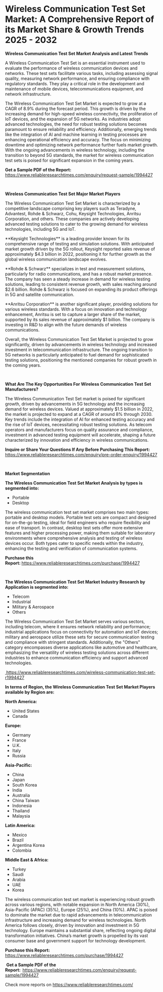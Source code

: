 <p><h1>Wireless Communication Test Set Market: A Comprehensive Report of its Market Share & Growth Trends 2025 - 2032</h1></p><p><strong>Wireless Communication Test Set Market Analysis and Latest Trends</strong></p>
<p><p>A Wireless Communication Test Set is an essential instrument used to evaluate the performance of wireless communication devices and networks. These test sets facilitate various tasks, including assessing signal quality, measuring network performance, and ensuring compliance with regulatory standards. They play a critical role in the development and maintenance of mobile devices, telecommunications equipment, and network infrastructure.</p><p>The Wireless Communication Test Set Market is expected to grow at a CAGR of 8.9% during the forecast period. This growth is driven by the increasing demand for high-speed wireless connectivity, the proliferation of IoT devices, and the expansion of 5G networks. As industries adopt advanced technologies, the need for robust testing solutions becomes paramount to ensure reliability and efficiency. Additionally, emerging trends like the integration of AI and machine learning in testing processes are enhancing operational efficiency and accuracy. The focus on minimizing downtime and optimizing network performance further fuels market growth. With the ongoing advancements in wireless technology, including the transition to beyond 5G standards, the market for wireless communication test sets is poised for significant expansion in the coming years.</p></p>
<p><strong>Get a Sample PDF of the Report:&nbsp;</strong> <a href="https://www.reliableresearchtimes.com/enquiry/request-sample/1994427?utm_campaign=2263&utm_medium=2&utm_source=Github&utm_content=ia&utm_term=06042025&utm_id=wireless-communication-test-set">https://www.reliableresearchtimes.com/enquiry/request-sample/1994427</a></p>
<p>&nbsp;</p>
<p><strong>Wireless Communication Test Set Major Market Players</strong></p>
<p><p>The Wireless Communication Test Set Market is characterized by a competitive landscape comprising key players such as Teradyne, Advantest, Rohde & Schwarz, Cohu, Keysight Technologies, Anritsu Corporation, and others. These companies are actively developing advanced testing solutions to cater to the growing demand for wireless technologies, including 5G and IoT.</p><p>**Keysight Technologies** is a leading provider known for its comprehensive range of testing and simulation solutions. With anticipated market growth driven by the 5G rollout, Keysight reported sales revenue of approximately $4.3 billion in 2022, positioning it for further growth as the global wireless communication landscape evolves.</p><p>**Rohde & Schwarz** specializes in test and measurement solutions, particularly for radio communications, and has a robust market presence. The company has seen a steady increase in demand for wireless testing solutions, leading to consistent revenue growth, with sales reaching around $2.6 billion. Rohde & Schwarz is focused on expanding its product offerings in 5G and satellite communication.</p><p>**Anritsu Corporation** is another significant player, providing solutions for various wireless standards. With a focus on innovation and technology enhancement, Anritsu is set to capture a larger share of the market, supported by its sales revenue of approximately $1 billion. The company is investing in R&D to align with the future demands of wireless communications.</p><p>Overall, the Wireless Communication Test Set Market is projected to grow significantly, driven by advancements in wireless technology and increased investment in telecommunication infrastructure. The ongoing transition to 5G networks is particularly anticipated to fuel demand for sophisticated testing solutions, positioning the mentioned companies for robust growth in the coming years.</p></p>
<p>&nbsp;</p>
<p><strong>What Are The Key Opportunities For Wireless Communication Test Set Manufacturers?</strong></p>
<p><p>The Wireless Communication Test Set market is poised for significant growth, driven by advancements in 5G technology and the increasing demand for wireless devices. Valued at approximately $1.5 billion in 2022, the market is projected to expand at a CAGR of around 8% through 2030. Key trends include the integration of AI for enhanced testing accuracy and the rise of IoT devices, necessitating robust testing solutions. As telecom operators and manufacturers focus on quality assurance and compliance, investment in advanced testing equipment will accelerate, shaping a future characterized by innovation and efficiency in wireless communications.</p></p>
<p><strong>Inquire or Share Your Questions If Any Before Purchasing This Report:</strong> <a href="https://www.reliableresearchtimes.com/enquiry/pre-order-enquiry/1994427?utm_campaign=2263&utm_medium=2&utm_source=Github&utm_content=ia&utm_term=06042025&utm_id=wireless-communication-test-set">https://www.reliableresearchtimes.com/enquiry/pre-order-enquiry/1994427</a></p>
<p>&nbsp;</p>
<p><strong>Market Segmentation</strong></p>
<p><strong>The Wireless Communication Test Set Market Analysis by types is segmented into:</strong></p>
<p><ul><li>Portable</li><li>Desktop</li></ul></p>
<p><p>The wireless communication test set market comprises two main types: portable and desktop models. Portable test sets are compact and designed for on-the-go testing, ideal for field engineers who require flexibility and ease of transport. In contrast, desktop test sets offer more extensive features and higher processing power, making them suitable for laboratory environments where comprehensive analysis and testing of wireless devices occur. Both types cater to specific needs within the industry, enhancing the testing and verification of communication systems.</p></p>
<p><strong>Purchase this Report:&nbsp;</strong><a href="https://www.reliableresearchtimes.com/purchase/1994427?utm_campaign=2263&utm_medium=2&utm_source=Github&utm_content=ia&utm_term=06042025&utm_id=wireless-communication-test-set">https://www.reliableresearchtimes.com/purchase/1994427</a></p>
<p>&nbsp;</p>
<p><strong>The Wireless Communication Test Set Market Industry Research by Application is segmented into:</strong></p>
<p><ul><li>Telecom</li><li>Industrial</li><li>Military & Aerospace</li><li>Others</li></ul></p>
<p><p>The Wireless Communication Test Set Market serves various sectors, including telecom, where it ensures network reliability and performance; industrial applications focus on connectivity for automation and IoT devices; military and aerospace utilize these sets for secure communication testing and compliance with stringent standards. Additionally, the "Others" category encompasses diverse applications like automotive and healthcare, emphasizing the versatility of wireless testing solutions across different industries to enhance communication efficiency and support advanced technologies.</p></p>
<p><a href="https://www.reliableresearchtimes.com/wireless-communication-test-set-r1994427?utm_campaign=2263&utm_medium=2&utm_source=Github&utm_content=ia&utm_term=06042025&utm_id=wireless-communication-test-set">&nbsp;https://www.reliableresearchtimes.com/wireless-communication-test-set-r1994427</a></p>
<p><strong>In terms of Region, the Wireless Communication Test Set Market Players available by Region are:</strong></p>
<p>
    <p> <strong> North America: </strong>
        <ul>
            <li>United States</li>
            <li>Canada</li>
        </ul>
        </p> 
    <p> <strong> Europe: </strong>
        <ul>
            <li>Germany</li>
            <li>France</li>
            <li>U.K.</li>
            <li>Italy</li>
            <li>Russia</li>
        </ul>
        </p> 
    <p> <strong> Asia-Pacific: </strong>
        <ul>
            <li>China</li>
            <li>Japan</li>
            <li>South Korea</li>
            <li>India</li>
            <li>Australia</li>
            <li>China Taiwan</li>
            <li>Indonesia</li>
            <li>Thailand</li>
            <li>Malaysia</li>
        </ul>
        </p> 
    <p> <strong> Latin America: </strong>
        <ul>
            <li>Mexico</li>
            <li>Brazil</li>
            <li>Argentina Korea</li>
            <li>Colombia</li>
        </ul>
        </p> 
    <p> <strong> Middle East & Africa: </strong>
        <ul>
            <li>Turkey</li>
            <li>Saudi</li>
            <li>Arabia</li>
            <li>UAE</li>
            <li>Korea</li>
        </ul>
    </p>
    </p>
<p><p>The wireless communication test set market is experiencing robust growth across various regions, with notable expansion in North America (30%), Asia-Pacific (APAC) (35%), Europe (25%), and China (10%). APAC is poised to dominate the market due to rapid advancements in telecommunication infrastructure and increasing demand for wireless technologies. North America follows closely, driven by innovation and investment in 5G technology. Europe maintains a substantial share, reflecting ongoing digital transformation initiatives. China’s market growth is propelled by its vast consumer base and government support for technology development.</p></p>
<p><strong>Purchase this Report: </strong><a href="https://www.reliableresearchtimes.com/purchase/1994427?utm_campaign=2263&utm_medium=2&utm_source=Github&utm_content=ia&utm_term=06042025&utm_id=wireless-communication-test-set">https://www.reliableresearchtimes.com/purchase/1994427</a></p>
<p>&nbsp;<strong>Get a Sample PDF of the Report:&nbsp;&nbsp;</strong><a href="https://www.reliableresearchtimes.com/enquiry/request-sample/1994427?utm_campaign=2263&utm_medium=2&utm_source=Github&utm_content=ia&utm_term=06042025&utm_id=wireless-communication-test-set">https://www.reliableresearchtimes.com/enquiry/request-sample/1994427</a></p>
<p><strong></strong></p>
<p>Check more reports on <a href="https://www.reliableresearchtimes.com/?utm_campaign=2263&utm_medium=2&utm_source=Github&utm_content=ia&utm_term=06042025&utm_id=wireless-communication-test-set">https://www.reliableresearchtimes.com/</a></p>